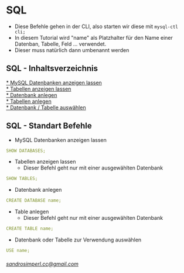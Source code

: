 # SQL
* Diese Befehle gehen in der CLI, also starten wir diese mit `` mysql-ctl cli; ``
* In diesem Tutorial wird "name" als Platzhalter für den Name einer Datenban, Tabelle, Feld ... verwendet.
* Dieser muss natürlich dann umbenannt werden

## SQL - Inhaltsverzeichnis
  <a href="l1">* MySQL Datenbanken anzeigen lassen</a><br />
  <a href="l2">* Tabellen anzeigen lassen</a></a></a><br />
  <a href="l3">* Datenbank anlegen</a></a><br />
  <a href="l4">* Tabellen anlegen</a><br />
  <a href="l5">* Datenbank / Tabelle auswählen</a><br />

## SQL - Standart Befehle
* <a name="#l1">MySQL Datenbanken anzeigen lassen</a><br />
```yaml
SHOW DATABASES;
```
* <a name="#l2">Tabellen anzeigen lassen</a>
  * Dieser Befehl geht nur mit einer ausgewählten Datenbank<br />
```yaml
SHOW TABLES;
```
* <a name="#l3">Datenbank anlegen</a><br />
```yaml
CREATE DATABASE name;
```
* <a name="#l4">Table anlegen</a><br />
  * Dieser Befehl geht nur mit einer ausgewählten Datenbank<br />
```yaml
CREATE TABLE name;
```
* <a name="#l5">Datenbank oder Tabelle zur Verwendung auswählen</a><br />
```yaml
USE name;
```
###### sandrosimperl.cc@gmail.com
